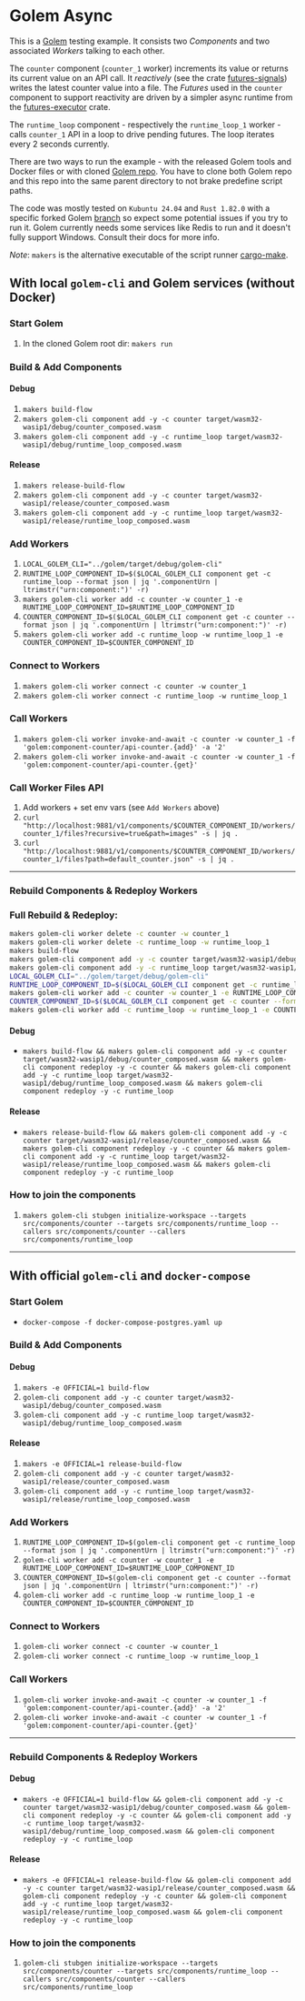 # Golem Async

This is a [Golem](https://www.golem.cloud/) testing example. It consists two _Components_ and two associated _Workers_ talking to each other. 

The `counter` component (`counter_1` worker) increments its value or returns its current value on an API call. It _reactively_ (see the crate [futures-signals](https://crates.io/crates/futures-signals)) writes the latest counter value into a file. The _Futures_ used in the `counter` component to support reactivity are driven by a simpler async runtime from the [futures-executor](https://crates.io/crates/futures-executor) crate.

The `runtime_loop` component - respectively the `runtime_loop_1` worker - calls `counter_1` API in a loop to drive pending futures. The loop iterates every 2 seconds currently.

There are two ways to run the example - with the released Golem tools and Docker files or with cloned [Golem repo](https://github.com/golemcloud/golem). You have to clone both Golem repo and this repo into the same parent directory to not brake predefine script paths.

The code was mostly tested on `Kubuntu 24.04` and `Rust 1.82.0` with a specific forked Golem [branch](https://github.com/MartinKavik/golem/tree/initial_file_system) so expect some potential issues if you try to run it. Golem currently needs some services like Redis to run and it doesn't fully support Windows. Consult their docs for more info.

_Note_: `makers` is the alternative executable of the script runner [cargo-make](https://crates.io/crates/cargo-make).

## With local `golem-cli` and Golem services (without Docker)

### Start Golem

1. In the cloned Golem root dir: `makers run`

### Build & Add Components

#### Debug
1. `makers build-flow`
2. `makers golem-cli component add -y -c counter target/wasm32-wasip1/debug/counter_composed.wasm`
3. `makers golem-cli component add -y -c runtime_loop target/wasm32-wasip1/debug/runtime_loop_composed.wasm`

#### Release
1. `makers release-build-flow`
2. `makers golem-cli component add -y -c counter target/wasm32-wasip1/release/counter_composed.wasm`
3. `makers golem-cli component add -y -c runtime_loop target/wasm32-wasip1/release/runtime_loop_composed.wasm`

### Add Workers

1. `LOCAL_GOLEM_CLI="../golem/target/debug/golem-cli"`
2. `RUNTIME_LOOP_COMPONENT_ID=$($LOCAL_GOLEM_CLI component get -c runtime_loop --format json | jq '.componentUrn | ltrimstr("urn:component:")' -r)`
3. `makers golem-cli worker add -c counter -w counter_1 -e RUNTIME_LOOP_COMPONENT_ID=$RUNTIME_LOOP_COMPONENT_ID`
4. `COUNTER_COMPONENT_ID=$($LOCAL_GOLEM_CLI component get -c counter --format json | jq '.componentUrn | ltrimstr("urn:component:")' -r)`
5. `makers golem-cli worker add -c runtime_loop -w runtime_loop_1 -e COUNTER_COMPONENT_ID=$COUNTER_COMPONENT_ID`

### Connect to Workers

1. `makers golem-cli worker connect -c counter -w counter_1`
2. `makers golem-cli worker connect -c runtime_loop -w runtime_loop_1`

### Call Workers

1. `makers golem-cli worker invoke-and-await -c counter -w counter_1 -f 'golem:component-counter/api-counter.{add}' -a '2'`
2. `makers golem-cli worker invoke-and-await -c counter -w counter_1 -f 'golem:component-counter/api-counter.{get}'`

### Call Worker Files API

1. Add workers + set env vars (see `Add Workers` above)
2. `curl "http://localhost:9881/v1/components/$COUNTER_COMPONENT_ID/workers/counter_1/files?recursive=true&path=images" -s | jq .`
3. `curl "http://localhost:9881/v1/components/$COUNTER_COMPONENT_ID/workers/counter_1/files?path=default_counter.json" -s | jq .`

---

### Rebuild Components & Redeploy Workers

### Full Rebuild & Redeploy:

```bash
makers golem-cli worker delete -c counter -w counter_1 
makers golem-cli worker delete -c runtime_loop -w runtime_loop_1 
makers build-flow
makers golem-cli component add -y -c counter target/wasm32-wasip1/debug/counter_composed.wasm
makers golem-cli component add -y -c runtime_loop target/wasm32-wasip1/debug/runtime_loop_composed.wasm
LOCAL_GOLEM_CLI="../golem/target/debug/golem-cli"
RUNTIME_LOOP_COMPONENT_ID=$($LOCAL_GOLEM_CLI component get -c runtime_loop --format json | jq '.componentUrn | ltrimstr("urn:component:")' -r)
makers golem-cli worker add -c counter -w counter_1 -e RUNTIME_LOOP_COMPONENT_ID=$RUNTIME_LOOP_COMPONENT_ID
COUNTER_COMPONENT_ID=$($LOCAL_GOLEM_CLI component get -c counter --format json | jq '.componentUrn | ltrimstr("urn:component:")' -r)
makers golem-cli worker add -c runtime_loop -w runtime_loop_1 -e COUNTER_COMPONENT_ID=$COUNTER_COMPONENT_ID
```

#### Debug

- `makers build-flow && makers golem-cli component add -y -c counter target/wasm32-wasip1/debug/counter_composed.wasm && makers golem-cli component redeploy -y -c counter && makers golem-cli component add -y -c runtime_loop target/wasm32-wasip1/debug/runtime_loop_composed.wasm && makers golem-cli component redeploy -y -c runtime_loop`

#### Release

- `makers release-build-flow && makers golem-cli component add -y -c counter target/wasm32-wasip1/release/counter_composed.wasm && makers golem-cli component redeploy -y -c counter && makers golem-cli component add -y -c runtime_loop target/wasm32-wasip1/release/runtime_loop_composed.wasm && makers golem-cli component redeploy -y -c runtime_loop`

### How to join the components

1. `makers golem-cli stubgen initialize-workspace --targets src/components/counter --targets src/components/runtime_loop --callers src/components/counter --callers src/components/runtime_loop`

---

## With official `golem-cli` and `docker-compose`

### Start Golem

- `docker-compose -f docker-compose-postgres.yaml up`

### Build & Add Components

#### Debug
1. `makers -e OFFICIAL=1 build-flow`
2. `golem-cli component add -y -c counter target/wasm32-wasip1/debug/counter_composed.wasm`
3. `golem-cli component add -y -c runtime_loop target/wasm32-wasip1/debug/runtime_loop_composed.wasm`

#### Release
1. `makers -e OFFICIAL=1 release-build-flow`
2. `golem-cli component add -y -c counter target/wasm32-wasip1/release/counter_composed.wasm`
3. `golem-cli component add -y -c runtime_loop target/wasm32-wasip1/release/runtime_loop_composed.wasm`

### Add Workers

1. `RUNTIME_LOOP_COMPONENT_ID=$(golem-cli component get -c runtime_loop --format json | jq '.componentUrn | ltrimstr("urn:component:")' -r)`
2. `golem-cli worker add -c counter -w counter_1 -e RUNTIME_LOOP_COMPONENT_ID=$RUNTIME_LOOP_COMPONENT_ID`
3. `COUNTER_COMPONENT_ID=$(golem-cli component get -c counter --format json | jq '.componentUrn | ltrimstr("urn:component:")' -r)`
4. `golem-cli worker add -c runtime_loop -w runtime_loop_1 -e COUNTER_COMPONENT_ID=$COUNTER_COMPONENT_ID`

### Connect to Workers

1. `golem-cli worker connect -c counter -w counter_1`
2. `golem-cli worker connect -c runtime_loop -w runtime_loop_1`

### Call Workers

1. `golem-cli worker invoke-and-await -c counter -w counter_1 -f 'golem:component-counter/api-counter.{add}' -a '2'`
2. `golem-cli worker invoke-and-await -c counter -w counter_1 -f 'golem:component-counter/api-counter.{get}'`

---

### Rebuild Components & Redeploy Workers

#### Debug

- `makers -e OFFICIAL=1 build-flow && golem-cli component add -y -c counter target/wasm32-wasip1/debug/counter_composed.wasm && golem-cli component redeploy -y -c counter && golem-cli component add -y -c runtime_loop target/wasm32-wasip1/debug/runtime_loop_composed.wasm && golem-cli component redeploy -y -c runtime_loop`

#### Release

- `makers -e OFFICIAL=1 release-build-flow && golem-cli component add -y -c counter target/wasm32-wasip1/release/counter_composed.wasm && golem-cli component redeploy -y -c counter && golem-cli component add -y -c runtime_loop target/wasm32-wasip1/release/runtime_loop_composed.wasm && golem-cli component redeploy -y -c runtime_loop`

### How to join the components

1. `golem-cli stubgen initialize-workspace --targets src/components/counter --targets src/components/runtime_loop --callers src/components/counter --callers src/components/runtime_loop`
